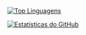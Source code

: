 [![Top Linguagens](https://github-readme-stats.vercel.app/api/top-langs/?username=SEUUSER&layout=compact&theme=dracula)](https://github.com/seuuser/github-readme-stats)

[![Estatísticas do GitHub](https://github-readme-stats.vercel.app/api?username=SEUUSER&show_icons=true&theme=dracula)](https://github.com/seuuser/github-readme-stats)
